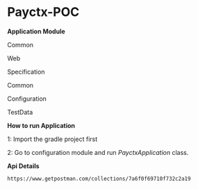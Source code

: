 # Payctx-POC

**Application Module**

Common

Web

Specification

Common

Configuration

TestData

**How to run Application**

1: Import the gradle project first

2: Go to configuration module and run _PayctxApplication_ class.

**Api Details**

    https://www.getpostman.com/collections/7a6f0f69710f732c2a19

